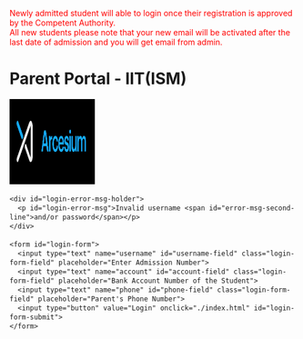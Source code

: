 <!DOCTYPE html>
<html lang="en">

<head>
  <meta charset="UTF-8">
  <meta name="viewport" content="width=device-width, initial-scale=1.0">
  <title>Parent Portal - Login</title>
  <link rel="stylesheet" href="Login_page.css">
  <script defer src="Login_page.js"></script>
</head>

<body>
  <main id="main-holder">
    <p id="blinka" style="color:red;">Newly admitted student will able to login once their registration is approved by the Competent Authority.</br>All new students please note that your new email will be activated after the last date of admission and you will get email from admin. </p>
    <h1 id="login-header">Parent Portal - IIT(ISM)</h1>
	<img src="./img/logo.png" alt="IIT(ISM)" style="width:150px;height:150px;">
    
    <div id="login-error-msg-holder">
      <p id="login-error-msg">Invalid username <span id="error-msg-second-line">and/or password</span></p>
    </div>
    
    <form id="login-form">
      <input type="text" name="username" id="username-field" class="login-form-field" placeholder="Enter Admission Number">
      <input type="text" name="account" id="account-field" class="login-form-field" placeholder="Bank Account Number of the Student">
	  <input type="text" name="phone" id="phone-field" class="login-form-field" placeholder="Parent's Phone Number">
      <input type="button" value="Login" onclick="./index.html" id="login-form-submit">
    </form>
  
  </main>
</body>

</html>
